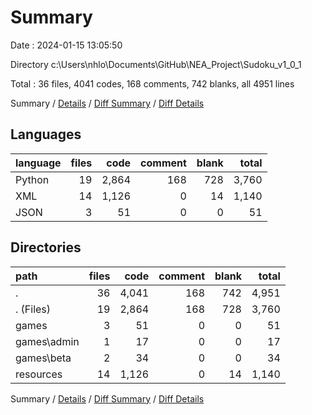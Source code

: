 # Summary

Date : 2024-01-15 13:05:50

Directory c:\\Users\\nhlo\\Documents\\GitHub\\NEA_Project\\Sudoku_v1_0_1

Total : 36 files,  4041 codes, 168 comments, 742 blanks, all 4951 lines

Summary / [Details](details.md) / [Diff Summary](diff.md) / [Diff Details](diff-details.md)

## Languages
| language | files | code | comment | blank | total |
| :--- | ---: | ---: | ---: | ---: | ---: |
| Python | 19 | 2,864 | 168 | 728 | 3,760 |
| XML | 14 | 1,126 | 0 | 14 | 1,140 |
| JSON | 3 | 51 | 0 | 0 | 51 |

## Directories
| path | files | code | comment | blank | total |
| :--- | ---: | ---: | ---: | ---: | ---: |
| . | 36 | 4,041 | 168 | 742 | 4,951 |
| . (Files) | 19 | 2,864 | 168 | 728 | 3,760 |
| games | 3 | 51 | 0 | 0 | 51 |
| games\\admin | 1 | 17 | 0 | 0 | 17 |
| games\\beta | 2 | 34 | 0 | 0 | 34 |
| resources | 14 | 1,126 | 0 | 14 | 1,140 |

Summary / [Details](details.md) / [Diff Summary](diff.md) / [Diff Details](diff-details.md)
